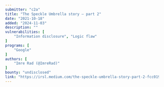 ```yaml
---
submitter: "c2a"
title: "The Speckle Umbrella story — part 2"
date: "2021-10-18"
added: "2024-11-03"
description: ""
vulnerabilities: [
    "Information disclosure", "Logic flaw"
]
programs: [
    "Google"
]
authors: [
    "Imre Rad (@ImreRad)"
]
bounty: "undisclosed"
link: "https://irsl.medium.com/the-speckle-umbrella-story-part-2-fcc0193614ea"
---
```




